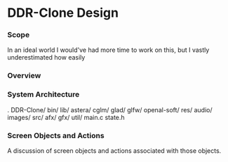 # DDR-Clone Design

### Scope

In an ideal world I would've had more time to work on this, but I vastly underestimated how easily 

### Overview


### System Architecture

.
DDR-Clone/
    bin/
    lib/
        astera/
        cglm/
        glad/
        glfw/
        openal-soft/
    res/
        audio/
        images/
    src/
        afx/
        gfx/
        util/
        main.c
        state.h



### Screen Objects and Actions

A discussion of screen objects and actions associated with those objects.

